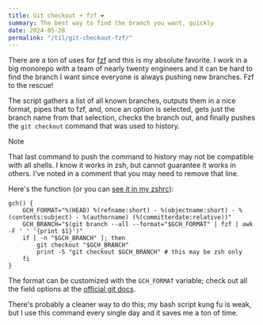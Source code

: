 ```yaml
---
title: Git checkout + fzf ❤️
summary: The best way to find the branch you want, quickly
date: 2024-05-28
permalink: "/til/git-checkout-fzf/"
---
```


There are a ton of uses for [fzf](https://github.com/junegunn/fzf) and this is my absolute favorite. I work in a big monorepo with a team of nearly twenty engineers and it can be hard to find the branch I want since everyone is always pushing new branches. Fzf to the rescue!

<script src="https://asciinema.org/a/uMWwQT5Gk901b8bnQcnJqrFX5.js" id="asciicast-uMWwQT5Gk901b8bnQcnJqrFX5" async="true"></script>

The script gathers a list of all known branches, outputs them in a nice format, pipes that to fzf, and, once an option is selected, gets just the branch name from that selection, checks the branch out, and finally pushes the `git checkout` command that was used to history.

> [!NOTE]
> That last command to push the command to history may not be compatible with all shells. I know it works in zsh, but cannot guarantee it works in others. I've noted in a comment that you may need to remove that line.

Here's the function (or you can [see it in my zshrc](https://github.com/nathonius/dotfiles/blob/03e62024f37ce8a41dc98d02efbe3ba055103427/.zshrc#L66)):

```shell
gch() {
    GCH_FORMAT="%(HEAD) %(refname:short) - %(objectname:short) - %(contents:subject) - %(authorname) (%(committerdate:relative))"
    GCH_BRANCH="$(git branch --all --format="$GCH_FORMAT" | fzf | awk -F ' ' '{print $1}')"
    if [ -n "$GCH_BRANCH" ]; then
        git checkout "$GCH_BRANCH"
        print -S "git checkout $GCH_BRANCH" # this may be zsh only
    fi
}
```

The format can be customized with the `GCH_FORMAT` variable; check out all the field options at the [official git docs](https://git-scm.com/docs/git-for-each-ref#_field_names).

There's probably a cleaner way to do this; my bash script kung fu is weak, but I use this command every single day and it saves me a ton of time.